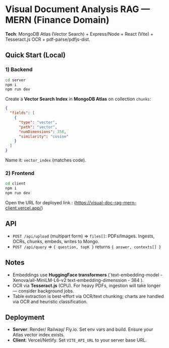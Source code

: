 # Visual Document Analysis RAG — MERN (Finance Domain)

**Tech**: MongoDB Atlas (Vector Search) + Express/Node + React (Vite) + Tesseract.js OCR + pdf-parse/pdfjs-dist.

## Quick Start (Local)

### 1) Backend
```bash
cd server
npm i
npm run dev
```

Create a **Vector Search Index** in **MongoDB Atlas** on collection `chunks`:
```json
{
  "fields": [
    {
      "type": "vector",
      "path": "vector",
      "numDimensions": 356,
      "similarity": "cosine"
    }
  ]
}
```
Name it: `vector_index` (matches code).

### 2) Frontend
```bash
cd client
npm i
npm run dev
```

Open the URL for deployed link : (https://visual-doc-rag-mern-client.vercel.app/)

## API
- `POST /api/upload` (multipart form) => `files[]`: PDFs/Images. Ingests, OCRs, chunks, embeds, writes to Mongo.
- `POST /api/query` => `{ question, topK }` returns `{ answer, contexts[] }`

## Notes
- Embeddings use **HuggingFace transformers** (`text-embedding-model -  Xenova/all-MiniLM-L6-v2   text-embedding-dimenssion - 384 ).
- OCR via **Tesseract.js** (CPU). For heavy PDFs, ingestion will take longer — consider background jobs.
- Table extraction is best-effort via OCR/text chunking; charts are handled via OCR and heuristic classification.

## Deployment
- **Server**: Render/ Railway/ Fly.io. Set env vars and build. Ensure your Atlas vector index exists.
- **Client**: Vercel/Netlify. Set `VITE_API_URL` to your server base URL.